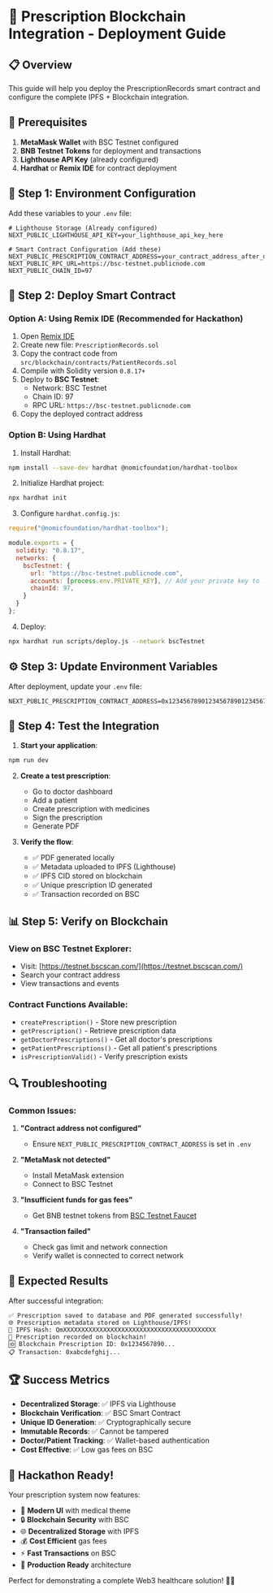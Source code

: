 # 🚀 Prescription Blockchain Integration - Deployment Guide

## 📋 Overview

This guide will help you deploy the PrescriptionRecords smart contract and configure the complete IPFS + Blockchain integration.

## 🔧 Prerequisites

1. **MetaMask Wallet** with BSC Testnet configured
2. **BNB Testnet Tokens** for deployment and transactions
3. **Lighthouse API Key** (already configured)
4. **Hardhat** or **Remix IDE** for contract deployment

## 📝 Step 1: Environment Configuration

Add these variables to your `.env` file:

```env
# Lighthouse Storage (Already configured)
NEXT_PUBLIC_LIGHTHOUSE_API_KEY=your_lighthouse_api_key_here

# Smart Contract Configuration (Add these)
NEXT_PUBLIC_PRESCRIPTION_CONTRACT_ADDRESS=your_contract_address_after_deployment
NEXT_PUBLIC_RPC_URL=https://bsc-testnet.publicnode.com
NEXT_PUBLIC_CHAIN_ID=97
```

## 🚀 Step 2: Deploy Smart Contract

### Option A: Using Remix IDE (Recommended for Hackathon)

1. Open [Remix IDE](https://remix.ethereum.org/)
2. Create new file: `PrescriptionRecords.sol`
3. Copy the contract code from `src/blockchain/contracts/PatientRecords.sol`
4. Compile with Solidity version `0.8.17+`
5. Deploy to **BSC Testnet**:
   - Network: BSC Testnet
   - Chain ID: 97
   - RPC URL: `https://bsc-testnet.publicnode.com`
6. Copy the deployed contract address

### Option B: Using Hardhat

1. Install Hardhat:
```bash
npm install --save-dev hardhat @nomicfoundation/hardhat-toolbox
```

2. Initialize Hardhat project:
```bash
npx hardhat init
```

3. Configure `hardhat.config.js`:
```javascript
require("@nomicfoundation/hardhat-toolbox");

module.exports = {
  solidity: "0.8.17",
  networks: {
    bscTestnet: {
      url: "https://bsc-testnet.publicnode.com",
      accounts: [process.env.PRIVATE_KEY], // Add your private key to .env
      chainId: 97,
    }
  }
};
```

4. Deploy:
```bash
npx hardhat run scripts/deploy.js --network bscTestnet
```

## ⚙️ Step 3: Update Environment Variables

After deployment, update your `.env` file:

```env
NEXT_PUBLIC_PRESCRIPTION_CONTRACT_ADDRESS=0x1234567890123456789012345678901234567890
```

## 🧪 Step 4: Test the Integration

1. **Start your application**:
```bash
npm run dev
```

2. **Create a test prescription**:
   - Go to doctor dashboard
   - Add a patient
   - Create prescription with medicines
   - Sign the prescription
   - Generate PDF

3. **Verify the flow**:
   - ✅ PDF generated locally
   - ✅ Metadata uploaded to IPFS (Lighthouse)
   - ✅ IPFS CID stored on blockchain
   - ✅ Unique prescription ID generated
   - ✅ Transaction recorded on BSC

## 📊 Step 5: Verify on Blockchain

### View on BSC Testnet Explorer:
- Visit: [https://testnet.bscscan.com/](https://testnet.bscscan.com/)
- Search your contract address
- View transactions and events

### Contract Functions Available:
- `createPrescription()` - Store new prescription
- `getPrescription()` - Retrieve prescription data
- `getDoctorPrescriptions()` - Get all doctor's prescriptions
- `getPatientPrescriptions()` - Get all patient's prescriptions
- `isPrescriptionValid()` - Verify prescription exists

## 🔍 Troubleshooting

### Common Issues:

1. **"Contract address not configured"**
   - Ensure `NEXT_PUBLIC_PRESCRIPTION_CONTRACT_ADDRESS` is set in `.env`

2. **"MetaMask not detected"**
   - Install MetaMask extension
   - Connect to BSC Testnet

3. **"Insufficient funds for gas fees"**
   - Get BNB testnet tokens from [BSC Testnet Faucet](https://testnet.binance.org/faucet-smart)

4. **"Transaction failed"**
   - Check gas limit and network connection
   - Verify wallet is connected to correct network

## 🎯 Expected Results

After successful integration:

```
✅ Prescription saved to database and PDF generated successfully!
🌐 Prescription metadata stored on Lighthouse/IPFS!
📄 IPFS Hash: QmXXXXXXXXXXXXXXXXXXXXXXXXXXXXXXXXXXXXXXXXXX
🔗 Prescription recorded on blockchain!
🆔 Blockchain Prescription ID: 0x1234567890...
📋 Transaction: 0xabcdefghij...
```

## 🏆 Success Metrics

- **Decentralized Storage**: ✅ IPFS via Lighthouse
- **Blockchain Verification**: ✅ BSC Smart Contract
- **Unique ID Generation**: ✅ Cryptographically secure
- **Immutable Records**: ✅ Cannot be tampered
- **Doctor/Patient Tracking**: ✅ Wallet-based authentication
- **Cost Effective**: ✅ Low gas fees on BSC

## 🎉 Hackathon Ready!

Your prescription system now features:
- 📱 **Modern UI** with medical theme
- 🔒 **Blockchain Security** with BSC
- 🌐 **Decentralized Storage** with IPFS
- 💰 **Cost Efficient** gas fees
- ⚡ **Fast Transactions** on BSC
- 🎯 **Production Ready** architecture

Perfect for demonstrating a complete Web3 healthcare solution! 🏥✨
